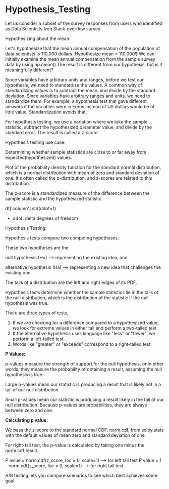 # Hypothesis_Testing

Let us consider a subset of the survey responses from users who identified as Data Scientists fron Stack-overflow survey.

Hypothesizing about the mean:

Let's hypothesize that the mean annual compensation of the population of data scientists is 110,000 dollars. Hypothesize mean = 110,000$
We can initially examine the mean annual compensation from the sample survey data by using np.mean().The result is different from our hypothesis, but is it meaningfully different?

Since variables have arbitrary units and ranges, before we test our hypothesis, we need to standardize the values. A common way of standardizing values is to subtract the mean, and divide by the standard deviation. Since variables have arbitrary ranges and units, we need to standardize them. For example, a hypothesis test that gave different answers if the variables were in Euros instead of US dollars would be of little value. Standardization avoids that.

For hypothesis testing, we use a variation where we take the sample statistic, subtract the hypothesized parameter value, and divide by the standard error. The result is called a z-score.

Hypothesis testing use case:

Determining whether sample statistics are close to or far away from expected(hypothesized) values.

Plot of the probability density function for the standard normal distribution, which is a normal distribution with mean of zero and standard deviation of one. It's often called the z-distribution, and z-scores are related to this distribution.

The z-score is a standardized measure of the difference between the sample statistic and the hypothesized statistic

df['column'].std(ddof=1) 
- ddof: delta degrees of freedom

Hypothesis Testing:

Hypothesis tests compare two competing hypotheses. 

These two hypotheses are the 

null hypothesis (Ho) --> representing the existing idea, and 

alternative hypothesis (Ha) --> representing a new idea that challenges the existing one. 

The tails of a distribution are the left and right edges of its PDF. 

Hypothesis tests determine whether the sample statistics lie in the tails of the null distribution, which is the distribution of the statistic if the null hypothesis was true. 

There are three types of tests, 

1. If we are checking for a difference compared to a hypothesized value, we look for extreme values in either tail and perform a two-tailed test.
2. If the alternative hypothesis uses language like "less" or "fewer", we perform a left-tailed test.
3. Words like "greater" or "exceeds" correspond to a right-tailed test.

**P Values:**

p-values measure the strength of support for the null hypothesis, or in other words, they measure the probability of obtaining a result, assuming the null hypothesis is true.

Large p-values mean our statistic is producing a result that is likely not in a tail of our null distribution.

Small p-values mean our statistic is producing a result likely in the tail of our null distribution. Because p-values are probabilities, they are always between zero and one.

**Calculating p value:**

We pass the z-score to the standard normal CDF, norm.cdf, from scipy.stats with the default values of mean zero and standard deviation of one. 

For right-tail test, the p-value is calculated by taking one minus the norm.cdf result. 

P avlue = norm.cdf(z_score, loc = 0, scale=1) --> for left tail test
P value = 1 - norm.cdf(z_score, loc = 0, scale=1) --> for right tail test 




A/B testing lets you compare scenarios to see which best achieves some goal.
